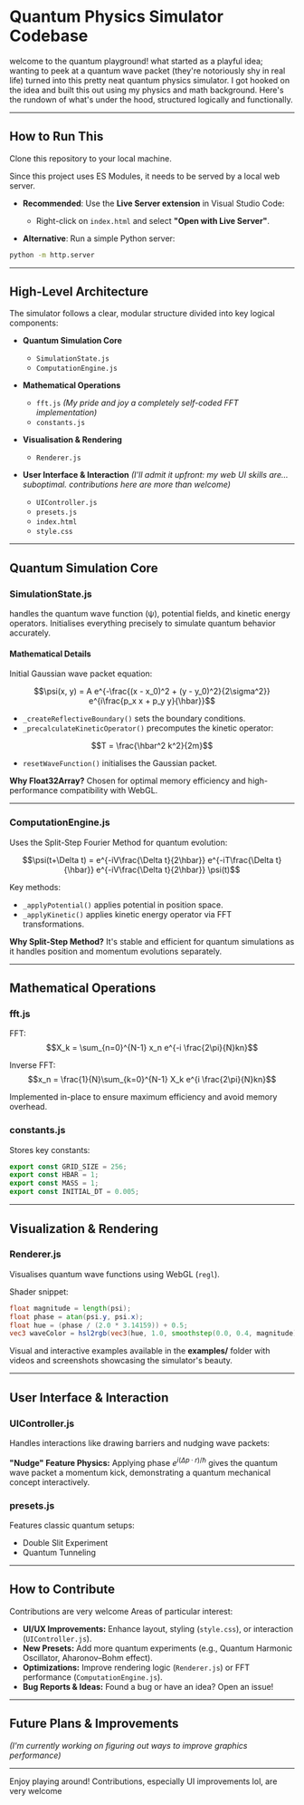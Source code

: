 # Quantum Physics Simulator Codebase

welcome to the quantum playground! what started as a playful idea; wanting to peek at a quantum wave packet (they're notoriously shy in real life) turned into this pretty neat quantum physics simulator. I got hooked on the idea and built this out using my physics and math background. Here's the rundown of what's under the hood, structured logically and functionally.

---

## How to Run This

Clone this repository to your local machine.

Since this project uses ES Modules, it needs to be served by a local web server.

- **Recommended**: Use the **Live Server extension** in Visual Studio Code:
  - Right-click on `index.html` and select **"Open with Live Server"**.

- **Alternative**: Run a simple Python server:

```bash
python -m http.server
```

---

## High-Level Architecture

The simulator follows a clear, modular structure divided into key logical components:

- **Quantum Simulation Core**
  - `SimulationState.js`
  - `ComputationEngine.js`

- **Mathematical Operations**
  - `fft.js` _(My pride and joy a completely self-coded FFT implementation)_
  - `constants.js`

- **Visualisation & Rendering**
  - `Renderer.js`

- **User Interface & Interaction** _(I'll admit it upfront: my web UI skills are... suboptimal. contributions here are more than welcome)_
  - `UIController.js`
  - `presets.js`
  - `index.html`
  - `style.css`

---

## Quantum Simulation Core

### SimulationState.js

handles the quantum wave function (ψ), potential fields, and kinetic energy operators. Initialises everything precisely to simulate quantum behavior accurately.

#### Mathematical Details

Initial Gaussian wave packet equation:

$$\psi(x, y) = A e^{-\frac{(x - x_0)^2 + (y - y_0)^2}{2\sigma^2}} e^{i\frac{p_x x + p_y y}{\hbar}}$$

- `_createReflectiveBoundary()` sets the boundary conditions.
- `_precalculateKineticOperator()` precomputes the kinetic operator:

$$T = \frac{\hbar^2 k^2}{2m}$$

- `resetWaveFunction()` initialises the Gaussian packet.

**Why Float32Array?** Chosen for optimal memory efficiency and high-performance compatibility with WebGL.

---

### ComputationEngine.js

Uses the Split-Step Fourier Method for quantum evolution:

$$\psi(t+\Delta t) = e^{-iV\frac{\Delta t}{2\hbar}} e^{-iT\frac{\Delta t}{\hbar}} e^{-iV\frac{\Delta t}{2\hbar}} \psi(t)$$

Key methods:

- `_applyPotential()` applies potential in position space.
- `_applyKinetic()` applies kinetic energy operator via FFT transformations.

**Why Split-Step Method?** It's stable and efficient for quantum simulations as it handles position and momentum evolutions separately.

---

## Mathematical Operations

### fft.js

FFT: $$X_k = \sum_{n=0}^{N-1} x_n e^{-i \frac{2\pi}{N}kn}$$

Inverse FFT: $$x_n = \frac{1}{N}\sum_{k=0}^{N-1} X_k e^{i \frac{2\pi}{N}kn}$$

Implemented in-place to ensure maximum efficiency and avoid memory overhead.

### constants.js

Stores key constants:

```javascript
export const GRID_SIZE = 256;
export const HBAR = 1;
export const MASS = 1;
export const INITIAL_DT = 0.005;
```

---

## Visualization & Rendering

### Renderer.js

Visualises quantum wave functions using WebGL (`regl`).

Shader snippet:

```glsl
float magnitude = length(psi);
float phase = atan(psi.y, psi.x);
float hue = (phase / (2.0 * 3.14159)) + 0.5;
vec3 waveColor = hsl2rgb(vec3(hue, 1.0, smoothstep(0.0, 0.4, magnitude) * u_brightness));
```

Visual and interactive examples available in the **examples/** folder with videos and screenshots showcasing the simulator's beauty.

---

## User Interface & Interaction

### UIController.js

Handles interactions like drawing barriers and nudging wave packets:

**"Nudge" Feature Physics:** Applying phase $e^{i(\Delta p \cdot r)/\hbar}$ gives the quantum wave packet a momentum kick, demonstrating a quantum mechanical concept interactively.

### presets.js

Features classic quantum setups:

- Double Slit Experiment
- Quantum Tunneling

---

## How to Contribute

Contributions are very welcome Areas of particular interest:

- **UI/UX Improvements:** Enhance layout, styling (`style.css`), or interaction (`UIController.js`).
- **New Presets:** Add more quantum experiments (e.g., Quantum Harmonic Oscillator, Aharonov–Bohm effect).
- **Optimizations:** Improve rendering logic (`Renderer.js`) or FFT performance (`ComputationEngine.js`).
- **Bug Reports & Ideas:** Found a bug or have an idea? Open an issue!

---

## Future Plans & Improvements

_(I'm currently working on figuring out ways to improve graphics performance)_

---

Enjoy playing around! Contributions, especially UI improvements lol, are very welcome
